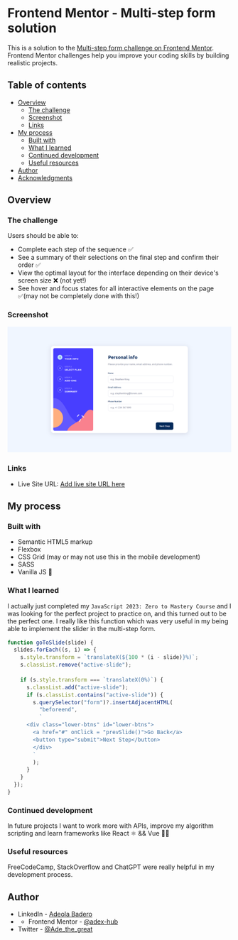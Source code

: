 # Frontend Mentor - Multi-step form solution

This is a solution to the [Multi-step form challenge on Frontend Mentor](https://www.frontendmentor.io/challenges/multistep-form-YVAnSdqQBJ). Frontend Mentor challenges help you improve your coding skills by building realistic projects. 

## Table of contents

- [Overview](#overview)
  - [The challenge](#the-challenge)
  - [Screenshot](#screenshot)
  - [Links](#links)
- [My process](#my-process)
  - [Built with](#built-with)
  - [What I learned](#what-i-learned)
  - [Continued development](#continued-development)
  - [Useful resources](#useful-resources)
- [Author](#author)
- [Acknowledgments](#acknowledgments)

## Overview

### The challenge

Users should be able to:

- Complete each step of the sequence ✅
- See a summary of their selections on the final step and confirm their order ✅
- View the optimal layout for the interface depending on their device's screen size ❌ (not yet!)
- See hover and focus states for all interactive elements on the page ✅(may not be completely done with this!)

### Screenshot

![](./screenshot.png)

### Links

- Live Site URL: [Add live site URL here](https://ade-loremgaming.netlify.app)

## My process

### Built with

- Semantic HTML5 markup
- Flexbox
- CSS Grid (may or may not use this in the mobile development)
- SASS
- Vanilla JS 🍦

### What I learned

I actually just completed my `JavaScript 2023: Zero to Mastery Course` and I was looking for the perfect project to practice on, and this turned out to be the perfect one. I really like this function which was very useful in my being able to implement the slider in the multi-step form.

```js
function goToSlide(slide) {
  slides.forEach((s, i) => {
    s.style.transform = `translateX(${100 * (i - slide)}%)`;
    s.classList.remove("active-slide");

    if (s.style.transform === `translateX(0%)`) {
      s.classList.add("active-slide");
      if (s.classList.contains("active-slide")) {
        s.querySelector("form")?.insertAdjacentHTML(
          "beforeend",
          `
      <div class="lower-btns" id="lower-btns">
        <a href="#" onClick = "prevSlide()">Go Back</a>
        <button type="submit">Next Step</button>
        </div>
        `
        );
      }
    }
  });
}

```

### Continued development

In future projects I want to work more with APIs, improve my algorithm scripting and learn frameworks like React ⚛️ && Vue ✌🏿

### Useful resources

FreeCodeCamp, StackOverflow and ChatGPT were really helpful in my development process.

## Author

- LinkedIn - [Adeola Badero](https://www.linkedin.com/in/adeola-badero-012a611b4/)
- - Frontend Mentor - [@adex-hub](https://www.frontendmentor.io/profile/adex-hub)
- Twitter - [@Ade_the_great](https://www.twitter.com/Ade_the_great)
